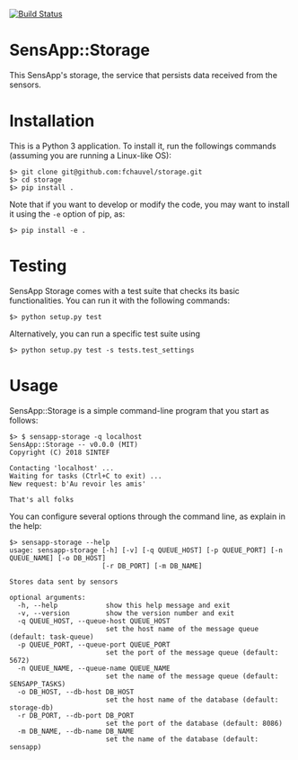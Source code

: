 [![Build Status](https://travis-ci.org/fchauvel/storage.svg?branch=master)](https://travis-ci.org/fchauvel/storage)


# SensApp::Storage 

This SensApp's storage, the service that persists data received from
the sensors.


# Installation

This is a Python 3 application. To install it, run the followings
commands (assuming you are running a Linux-like OS):

	$> git clone git@github.com:fchauvel/storage.git
	$> cd storage
	$> pip install .
	
Note that if you want to develop or modify the code, you may want to
install it using the `-e` option of pip, as:
	
	$> pip install -e .

# Testing

SensApp Storage comes with a test suite that checks its basic
functionalities. You can run it with the following commands:

	$> python setup.py test

Alternatively, you can run a specific test suite using
	
	$> python setup.py test -s tests.test_settings
	
# Usage

SensApp::Storage is a simple command-line program that you start as
follows:

	$> $ sensapp-storage -q localhost
	SensApp::Storage -- v0.0.0 (MIT)
	Copyright (C) 2018 SINTEF
	
	Contacting 'localhost' ...
	Waiting for tasks (Ctrl+C to exit) ...
	New request: b'Au revoir les amis'
	
	That's all folks
	
You can configure several options through the command line, as explain
in the help:

	$> sensapp-storage --help
	usage: sensapp-storage [-h] [-v] [-q QUEUE_HOST] [-p QUEUE_PORT] [-n QUEUE_NAME] [-o DB_HOST]
	                       [-r DB_PORT] [-m DB_NAME]

	Stores data sent by sensors

	optional arguments:
	  -h, --help            show this help message and exit
      -v, --version         show the version number and exit
      -q QUEUE_HOST, --queue-host QUEUE_HOST
                            set the host name of the message queue (default: task-queue)
      -p QUEUE_PORT, --queue-port QUEUE_PORT
                            set the port of the message queue (default: 5672)
      -n QUEUE_NAME, --queue-name QUEUE_NAME
                            set the name of the message queue (default: SENSAPP_TASKS)
      -o DB_HOST, --db-host DB_HOST
                            set the host name of the database (default: storage-db)
      -r DB_PORT, --db-port DB_PORT
                            set the port of the database (default: 8086)
      -m DB_NAME, --db-name DB_NAME
                            set the name of the database (default: sensapp)
							
							
